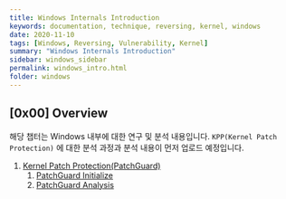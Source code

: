 ```yaml
---
title: Windows Internals Introduction
keywords: documentation, technique, reversing, kernel, windows
date: 2020-11-10
tags: [Windows, Reversing, Vulnerability, Kernel]
summary: "Windows Internals Introduction"
sidebar: windows_sidebar
permalink: windows_intro.html
folder: windows
---
```


## [0x00] Overview

해당 챕터는 Windows 내부에 대한 연구 및 분석 내용입니다.
`KPP(Kernel Patch Protection)` 에 대한 분석 과정과 분석 내용이 먼저 업로드 예정입니다.

1. [Kernel Patch Protection(PatchGuard)](https://shhoya.github.io/windows_pgintro.html) 
   1. [PatchGuard Initialize](https://shhoya.github.io/windows_pginit.html)
   2. [PatchGuard Analysis](https://shhoya.github.io/windows_pganalysis.html)

